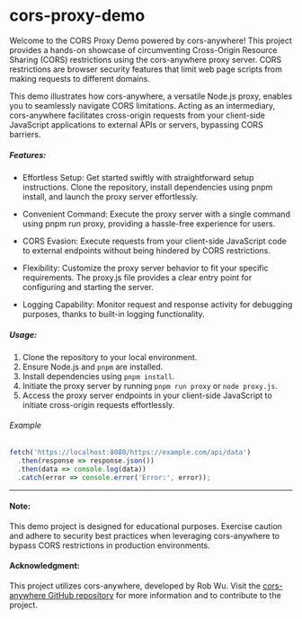 # cors-proxy-demo

Welcome to the CORS Proxy Demo powered by cors-anywhere! This project provides a hands-on showcase of circumventing Cross-Origin Resource Sharing (CORS) restrictions using the cors-anywhere proxy server. CORS restrictions are browser security features that limit web page scripts from making requests to different domains.

This demo illustrates how cors-anywhere, a versatile Node.js proxy, enables you to seamlessly navigate CORS limitations. Acting as an intermediary, cors-anywhere facilitates cross-origin requests from your client-side JavaScript applications to external APIs or servers, bypassing CORS barriers.

##### Features:

* Effortless Setup: Get started swiftly with straightforward setup instructions. Clone the repository, install dependencies using pnpm install, and launch the proxy server effortlessly.

* Convenient Command: Execute the proxy server with a single command using pnpm run proxy, providing a hassle-free experience for users.

* CORS Evasion: Execute requests from your client-side JavaScript code to external endpoints without being hindered by CORS restrictions.

* Flexibility: Customize the proxy server behavior to fit your specific requirements. The proxy.js file provides a clear entry point for configuring and starting the server.

* Logging Capability: Monitor request and response activity for debugging purposes, thanks to built-in logging functionality.

##### Usage:

1. Clone the repository to your local environment.
2. Ensure Node.js and ```pnpm``` are installed.
3. Install dependencies using ```pnpm install```.
4. Initiate the proxy server by running ```pnpm run proxy``` or ```node proxy.js```.
5. Access the proxy server endpoints in your client-side JavaScript to initiate cross-origin requests effortlessly.


###### _Example_
```javascript
fetch('https://localhost:8080/https://example.com/api/data')
  .then(response => response.json())
  .then(data => console.log(data))
  .catch(error => console.error('Error:', error));

```
---

#### Note: 
This demo project is designed for educational purposes. Exercise caution and adhere to security best practices when leveraging cors-anywhere to bypass CORS restrictions in production environments.

#### Acknowledgment:
This project utilizes cors-anywhere, developed by Rob Wu. Visit the [cors-anywhere GitHub repository](https://github.com/Rob--W/cors-anywhere) for more information and to contribute to the project.
